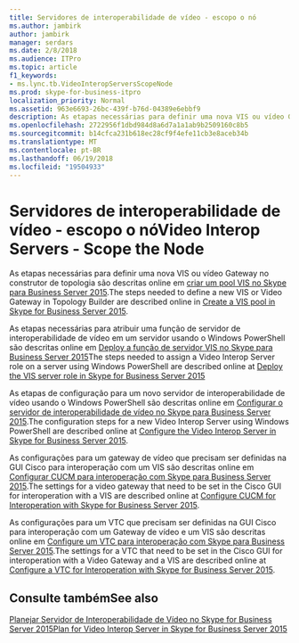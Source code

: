 ```yaml
---
title: Servidores de interoperabilidade de vídeo - escopo o nó
ms.author: jambirk
author: jambirk
manager: serdars
ms.date: 2/8/2018
ms.audience: ITPro
ms.topic: article
f1_keywords:
- ms.lync.tb.VideoInteropServersScopeNode
ms.prod: skype-for-business-itpro
localization_priority: Normal
ms.assetid: 963e6693-26bc-439f-b76d-04389e6ebbf9
description: As etapas necessárias para definir uma nova VIS ou vídeo Gateway no construtor de topologia são descritas online em criar um pool VIS no Skype para Business Server 2015.
ms.openlocfilehash: 2722956f1dbd984d8a6d7a1a1ab9b2509160c8b5
ms.sourcegitcommit: b14cfca231b618ec28cf9f4efe11cb3e8aceb34b
ms.translationtype: MT
ms.contentlocale: pt-BR
ms.lasthandoff: 06/19/2018
ms.locfileid: "19504933"
---
```

# <a name="video-interop-servers---scope-the-node"></a><span data-ttu-id="de975-103">Servidores de interoperabilidade de vídeo - escopo o nó</span><span class="sxs-lookup"><span data-stu-id="de975-103">Video Interop Servers - Scope the Node</span></span>
 
<span data-ttu-id="de975-104">As etapas necessárias para definir uma nova VIS ou vídeo Gateway no construtor de topologia são descritas online em [criar um pool VIS no Skype para Business Server 2015](../../deploy/deploy-video-interop-server/create-a-vis-pool.md).</span><span class="sxs-lookup"><span data-stu-id="de975-104">The steps needed to define a new VIS or Video Gateway in Topology Builder are described online in [Create a VIS pool in Skype for Business Server 2015](../../deploy/deploy-video-interop-server/create-a-vis-pool.md).</span></span>
  
<span data-ttu-id="de975-105">As etapas necessárias para atribuir uma função de servidor de interoperabilidade de vídeo em um servidor usando o Windows PowerShell são descritas online em [Deploy a função de servidor VIS no Skype para Business Server 2015](../../deploy/deploy-video-interop-server/deploy-the-vis-server-role.md)</span><span class="sxs-lookup"><span data-stu-id="de975-105">The steps needed to assign a Video Interop Server role on a server using Windows PowerShell are described online at [Deploy the VIS server role in Skype for Business Server 2015](../../deploy/deploy-video-interop-server/deploy-the-vis-server-role.md)</span></span>
  
<span data-ttu-id="de975-106">As etapas de configuração para um novo servidor de interoperabilidade de vídeo usando o Windows PowerShell são descritas online em [Configurar o servidor de interoperabilidade de vídeo no Skype para Business Server 2015](../../deploy/deploy-video-interop-server/configure-the-vis.md).</span><span class="sxs-lookup"><span data-stu-id="de975-106">The configuration steps for a new Video Interop Server using Windows PowerShell are described online at [Configure the Video Interop Server in Skype for Business Server 2015](../../deploy/deploy-video-interop-server/configure-the-vis.md).</span></span>
  
 <span data-ttu-id="de975-107">As configurações para um gateway de vídeo que precisam ser definidas na GUI Cisco para interoperação com um VIS são descritas online em [Configurar CUCM para interoperação com Skype para Business Server 2015](../../deploy/deploy-video-interop-server/configure-cucm-for-interoperation.md).</span><span class="sxs-lookup"><span data-stu-id="de975-107">The settings for a video gateway that need to be set in the Cisco GUI for interoperation with a VIS are described online at [Configure CUCM for Interoperation with Skype for Business Server 2015](../../deploy/deploy-video-interop-server/configure-cucm-for-interoperation.md).</span></span>
  
 <span data-ttu-id="de975-108">As configurações para um VTC que precisam ser definidas na GUI Cisco para interoperação com um Gateway de vídeo e um VIS são descritas online em [Configure um VTC para interoperação com Skype para Business Server 2015](../../deploy/deploy-video-interop-server/configure-a-vtc-for-interoperation.md).</span><span class="sxs-lookup"><span data-stu-id="de975-108">The settings for a VTC that need to be set in the Cisco GUI for interoperation with a Video Gateway and a VIS are described online at [Configure a VTC for Interoperation with Skype for Business Server 2015](../../deploy/deploy-video-interop-server/configure-a-vtc-for-interoperation.md).</span></span>
  
## <a name="see-also"></a><span data-ttu-id="de975-109">Consulte também</span><span class="sxs-lookup"><span data-stu-id="de975-109">See also</span></span>

[<span data-ttu-id="de975-110">Planejar Servidor de Interoperabilidade de Vídeo no Skype for Business Server 2015</span><span class="sxs-lookup"><span data-stu-id="de975-110">Plan for Video Interop Server in Skype for Business Server 2015</span></span>](../../plan-your-deployment/video-interop-server.md)